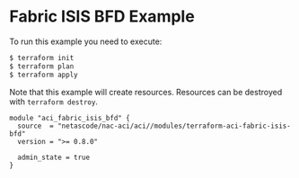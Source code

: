 <!-- BEGIN_TF_DOCS -->
# Fabric ISIS BFD Example

To run this example you need to execute:

```bash
$ terraform init
$ terraform plan
$ terraform apply
```

Note that this example will create resources. Resources can be destroyed with `terraform destroy`.

```hcl
module "aci_fabric_isis_bfd" {
  source  = "netascode/nac-aci/aci//modules/terraform-aci-fabric-isis-bfd"
  version = ">= 0.8.0"

  admin_state = true
}
```
<!-- END_TF_DOCS -->